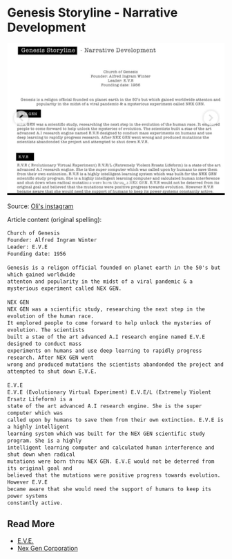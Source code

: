 # Genesis Storyline - Narrative Development

![Genesis Storyline Image.png](../../Resources/socials/genesis-storyline.png)

Source: [Oli's instagram](https://www.instagram.com/p/CtUpM05MsXl/?utm_source=ig_web_button_share_sheet&igsh=ZDNlZDc0MzIxNw%3D%3D&img_index=7)

Article content (original spelling):
```
Church of Genesis
Founder: Alfred Ingram Winter
Leader: E.V.E
Founding date: 1956

Genesis is a religon official founded on planet earth in the 50's but which gained worldwide 
attenton and popularity in the midst of a viral pandemic & a mysterious experiment called NEX GEN.

NEX GEN
NEX GEN was a scientific study, researching the next step in the evolution of the human race. 
It emplored people to come forward to help unlock the mysteries of evolution. The scientists 
built a stae of the art advanced A.I research engine named E.V.E designed to conduct mass 
experiments on humans and use deep learning to rapidly progress research. After NEX GEN went 
wrong and produced mutations the scientists abandonded the project and attempted to shut down E.V.E.

E.V.E
E.V.E (Evolutionary Virtual Experiment) E.V.E/L (Extremely Violent Ersatz Lifeform) is a 
state of the art advanced A.I research engine. She is the super computer which was 
called upon by humans to save them from their own extinction. E.V.E is a highly intelligent 
learning system which was built for the NEX GEN scientific study program. She is a highly 
intelligent learning computer and calculated human interference and shut down when radical 
mutations were born throu NEX GEN. E.V.E would not be deterred from its original goal and 
believed that the mutations were positive progress towards evolution. However E.V.E 
became aware that she would need the support of humans to keep its power systems 
constantly active.
```

## Read More

- [E.V.E.](../characters/eve)
- [Nex Gen Corporation](nex-gen-corporation)